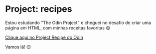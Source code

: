 
# Project: recipes

Estou estudando "The Odin Project" e cheguei no desafio de criar uma página em HTML, com minhas receitas favoritas :yum:

[Clique aqui no Project Recipe do Odin](https://www.theodinproject.com/lessons/foundations-recipes)

Vamos lá! :wink:




